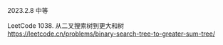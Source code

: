 2023.2.8 中等

LeetCode 1038. 从二叉搜索树到更大和树 https://leetcode.cn/problems/binary-search-tree-to-greater-sum-tree/
